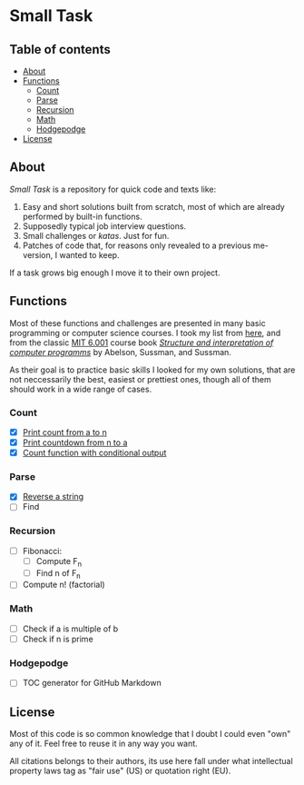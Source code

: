 # Small Task
## Table of contents

- [About](#about)
- [Functions](#funcions)
  - [Count](#count)
  - [Parse](#parse)
  - [Recursion](#recursion)
  - [Math](#math)
  - [Hodgepodge](#hodgepodge)
- [License](#license)


## About

*Small Task* is a repository for quick code and texts like:
1. Easy and short solutions built from scratch, most of which are already performed by built-in functions.
2. Supposedly typical job interview questions.
3. Small challenges or *katas*. Just for fun.
4. Patches of code that, for reasons only revealed to a previous me-version, I wanted to keep.

If a task grows big enough I move it to their own project.

## Functions
Most of these functions and challenges are presented in many basic programming or computer science courses. I took my list from [here](https://sites.google.com/site/steveyegge2/five-essential-phone-screen-questions), and from the classic [MIT 6.001](https://ocw.mit.edu/courses/electrical-engineering-and-computer-science/6-001-structure-and-interpretation-of-computer-programs-spring-2005/) course book [*Structure and interpretation of computer programms*](https://mitpress.mit.edu/sites/default/files/sicp/index.html) by Abelson, Sussman, and Sussman.

As their goal is to practice basic skills I looked for my own solutions, that are not neccessarily the best, easiest or prettiest ones, though all of them should work in a wide range of cases.

### Count

- [x] [Print count from a to n](/count.py)
- [x] [Print countdown from n to a](/count.py)
- [x] [Count function with conditional output](/FizzBuzz.py)

### Parse
  - [x] [Reverse a string](/reverse_str.py)
  - [ ] Find

### Recursion
- [ ] Fibonacci:
  - [ ] Compute F<sub>n</sub>
  - [ ] Find n of F<sub>n</sub>
- [ ] Compute n! (factorial)

### Math
- [ ] Check if a is multiple of b
- [ ] Check if n is prime

### Hodgepodge
- [ ] TOC generator for GitHub Markdown

## License

Most of this code is so common knowledge that I doubt I could even "own" any of it. Feel free to reuse it in any way you want.

All citations belongs to their authors, its use here fall under what intellectual property laws tag as "fair use" (US) or quotation right (EU).
